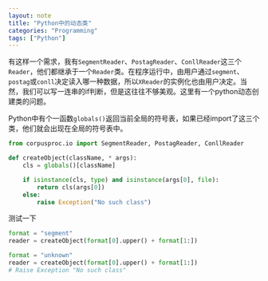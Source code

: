 ```yaml
---
layout: note
title: "Python中的动态类"
categories: "Programming"
tags: ["Python"]
---
```

有这样一个需求，我有`SegmentReader`、`PostagReader`、`ConllReader`这三个`Reader`，他们都继承于一个`Reader`类。在程序运行中，由用户通过`segment`、`postag`或`conll`决定读入哪一种数据，所以`XReader`的实例化也由用户决定。当然，我们可以写一连串的if判断，但是这往往不够美观。这里有一个python动态创建类的问题。

Python中有个一函数`globals()`返回当前全局的符号表，如果已经import了这三个类，他们就会出现在全局的符号表中。

~~~python
from corpusproc.io import SegmentReader, PostagReader, ConllReader

def createObject(className, * args):
    cls = globals()[className]

    if isinstance(cls, type) and isinstance(args[0], file):
        return cls(args[0])
    else:
        raise Exception("No such class")
~~~

测试一下

~~~python
format = "segment"
reader = createObject(format[0].upper() + format[1:])

format = "unknown"
reader = createObject(format[0].upper() + format[1:])
# Raise Exception "No such class"
~~~

